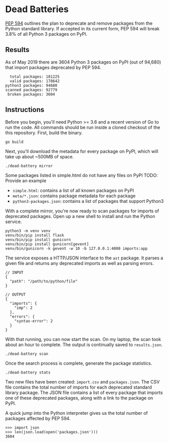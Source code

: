 # Dead Batteries

[PEP 594](https://www.python.org/dev/peps/pep-0594/) outlines the plan to
deprecate and remove packages from the Python standard library. If accepted in
its current form, PEP 594 will break 3.8% of all Python 3 packages on PyPI.

## Results

As of May 2019 there are 3604 Python 3 packages on PyPI (out of 94,680) that
import packages deprecated by PEP 594.

```
  total packages: 181225
  valid packages: 178642
python3 packages: 94680
scanned packages: 92779
 broken packages: 3604
```

## Instructions

Before you begin, you'll need Python >= 3.6 and a recent version of Go to run
the code. All commands should be run inside a cloned checkout of the this
repository. First, build the binary.

```
go build
```

Next, you'll download the metadata for every package on PyPI, which will take
up about ~500MB of space.

```
./dead-battery mirror
```

Some packages listed in simple.html do not have any files on PyPI
TODO: Provide an example

* `simple.html`: contains a list of all known packages on PyPI  
* `meta/*.json`: contains package metadata for each package
* `python3-packages.json`: contains a list of packages that support Python3

With a complete mirror, you're now ready to scan packages for imports of
deprecated packages. Open up a new shell to install and run the Python service.

```
python3 -m venv venv
venv/bin/pip install flask
venv/bin/pip install gunicorn
venv/bin/pip install gunicorn[gevent]
venv/bin/gunicorn -k gevent -w 10 -b 127.0.0.1:4000 imports:app
```

The service exposes a HTTP/JSON interface to the `ast` package. It parses a
given file and returns any deprecated imports as well as parsing errors. 

```
// INPUT
{
  "path": "/path/to/python/file"
}

// OUTPUT
{ 
  "imports": {
    "imp": 2
  },
  "errors": {
    "syntax-error": 2
  }
}
```

With that running, you can now start the scan. On my laptop, the scan took
about an hour to complete. The output is continually saved to `results.json`.

```
./dead-battery scan
```

Once the search process is complete, generate the package statistics. 

```
./dead-battery stats
```

Two new files have been created: `import.csv` and `packages.json`. The CSV file
contains the total number of imports for each deprecated standard library
package. The JSON file contains a list of every package that imports one of
these deprecated packages, along with a link to the package on PyPI.

A quick jump into the Python interpreter gives us the total number of packages
affected by PEP 594.

```
>>> import json
>>> len(json.load(open('packages.json')))
3604
```

